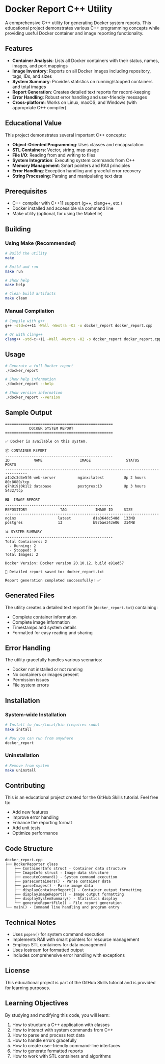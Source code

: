 # Docker Report C++ Utility

A comprehensive C++ utility for generating Docker system reports. This educational project demonstrates various C++ programming concepts while providing useful Docker container and image reporting functionality.

## Features

- **Container Analysis**: Lists all Docker containers with their status, names, images, and port mappings
- **Image Inventory**: Reports on all Docker images including repository, tags, IDs, and sizes
- **System Summary**: Provides statistics on running/stopped containers and total images
- **Report Generation**: Creates detailed text reports for record-keeping
- **Error Handling**: Robust error handling and user-friendly messages
- **Cross-platform**: Works on Linux, macOS, and Windows (with appropriate C++ compiler)

## Educational Value

This project demonstrates several important C++ concepts:

- **Object-Oriented Programming**: Uses classes and encapsulation
- **STL Containers**: Vector, string, map usage
- **File I/O**: Reading from and writing to files
- **System Integration**: Executing system commands from C++
- **Memory Management**: Smart pointers and RAII principles
- **Error Handling**: Exception handling and graceful error recovery
- **String Processing**: Parsing and manipulating text data

## Prerequisites

- C++ compiler with C++11 support (g++, clang++, etc.)
- Docker installed and accessible via command line
- Make utility (optional, for using the Makefile)

## Building

### Using Make (Recommended)
```bash
# Build the utility
make

# Build and run
make run

# Show help
make help

# Clean build artifacts
make clean
```

### Manual Compilation
```bash
# Compile with g++
g++ -std=c++11 -Wall -Wextra -O2 -o docker_report docker_report.cpp

# Or with clang++
clang++ -std=c++11 -Wall -Wextra -O2 -o docker_report docker_report.cpp
```

## Usage

```bash
# Generate a full Docker report
./docker_report

# Show help information
./docker_report --help

# Show version information
./docker_report --version
```

## Sample Output

```
=================================================
           DOCKER SYSTEM REPORT
=================================================

✅ Docker is available on this system.

📦 CONTAINER REPORT
-------------------------------------------------
ID           NAME                 IMAGE                STATUS          PORTS
--------------------------------------------------------------------------------
a1b2c3d4e5f6 web-server          nginx:latest         Up 2 hours      80:8080/tcp
g7h8i9j0k1l2 database            postgres:13          Up 3 hours      5432/tcp

🖼️  IMAGE REPORT
-------------------------------------------------
REPOSITORY               TAG             IMAGE ID     SIZE
----------------------------------------------------------------------
nginx                   latest          d1a364dc548d  133MB
postgres                13              b97bae343e06  314MB

📊 SYSTEM SUMMARY
-------------------------------------------------
Total Containers: 2
  - Running: 2
  - Stopped: 0
Total Images: 2

Docker Version: Docker version 20.10.12, build e91ed57

📄 Detailed report saved to: docker_report.txt

Report generation completed successfully! ✅
```

## Generated Files

The utility creates a detailed text report file (`docker_report.txt`) containing:
- Complete container information
- Complete image information  
- Timestamps and system details
- Formatted for easy reading and sharing

## Error Handling

The utility gracefully handles various scenarios:
- Docker not installed or not running
- No containers or images present
- Permission issues
- File system errors

## Installation

### System-wide Installation
```bash
# Install to /usr/local/bin (requires sudo)
make install

# Now you can run from anywhere
docker_report
```

### Uninstallation
```bash
# Remove from system
make uninstall
```

## Contributing

This is an educational project created for the GitHub Skills tutorial. Feel free to:
- Add new features
- Improve error handling
- Enhance the reporting format
- Add unit tests
- Optimize performance

## Code Structure

```
docker_report.cpp
├── DockerReporter class
│   ├── ContainerInfo struct - Container data structure
│   ├── ImageInfo struct - Image data structure  
│   ├── executeCommand() - System command execution
│   ├── parseContainers() - Parse container data
│   ├── parseImages() - Parse image data
│   ├── displayContainerReport() - Container output formatting
│   ├── displayImageReport() - Image output formatting
│   ├── displaySystemSummary() - Statistics display
│   └── generateReportFile() - File report generation
└── main() - Command line handling and program entry
```

## Technical Notes

- Uses `popen()` for system command execution
- Implements RAII with smart pointers for resource management
- Employs STL containers for data management
- Uses iostream for formatted output
- Includes comprehensive error handling with exceptions

## License

This educational project is part of the GitHub Skills tutorial and is provided for learning purposes.

## Learning Objectives

By studying and modifying this code, you will learn:
1. How to structure a C++ application with classes
2. How to interact with system commands from C++
3. How to parse and process text data
4. How to handle errors gracefully
5. How to create user-friendly command-line interfaces
6. How to generate formatted reports
7. How to work with STL containers and algorithms